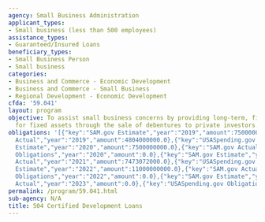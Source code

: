 ```yaml
---
agency: Small Business Administration
applicant_types:
- Small business (less than 500 employees)
assistance_types:
- Guaranteed/Insured Loans
beneficiary_types:
- Small Business Person
- Small business
categories:
- Business and Commerce - Economic Development
- Business and Commerce - Small Business
- Regional Development - Economic Development
cfda: '59.041'
layout: program
objective: To assist small business concerns by providing long-term, fixed-rate financing
  for fixed assets through the sale of debentures to private investors.
obligations: '[{"key":"SAM.gov Estimate","year":"2019","amount":7500000000.0},{"key":"SAM.gov
  Actual","year":"2019","amount":4804000000.0},{"key":"USASpending.gov Obligations","year":"2019","amount":0.0},{"key":"SAM.gov
  Estimate","year":"2020","amount":7500000000.0},{"key":"SAM.gov Actual","year":"2020","amount":5365089000.0},{"key":"USASpending.gov
  Obligations","year":"2020","amount":0.0},{"key":"SAM.gov Estimate","year":"2021","amount":7500000000.0},{"key":"SAM.gov
  Actual","year":"2021","amount":7473072000.0},{"key":"USASpending.gov Obligations","year":"2021","amount":0.0},{"key":"SAM.gov
  Estimate","year":"2022","amount":11000000000.0},{"key":"SAM.gov Actual","year":"2022","amount":9014210000.0},{"key":"USASpending.gov
  Obligations","year":"2022","amount":0.0},{"key":"SAM.gov Estimate","year":"2023","amount":15000000000.0},{"key":"SAM.gov
  Actual","year":"2023","amount":0.0},{"key":"USASpending.gov Obligations","year":"2023","amount":0.0}]'
permalink: /program/59.041.html
sub-agency: N/A
title: 504 Certified Development Loans
---
```

